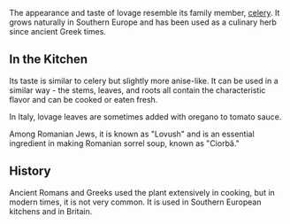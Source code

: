 The appearance and taste of lovage resemble its family member, [celery](celery). It grows naturally in Southern Europe and has been used as a culinary herb since ancient Greek times.

## In the Kitchen

Its taste is similar to celery but slightly more anise-like. It can be used in a similar way - the stems, leaves, and roots all contain the characteristic flavor and can be cooked or eaten fresh.

In Italy, lovage leaves are sometimes added with oregano to tomato sauce.

Among Romanian Jews, it is known as "Lovush" and is an essential ingredient in making Romanian sorrel soup, known as "Ciorbă."

## History

Ancient Romans and Greeks used the plant extensively in cooking, but in modern times, it is not very common. It is used in Southern European kitchens and in Britain.

